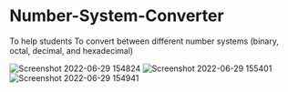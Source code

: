 # Number-System-Converter

To help students To convert between different number systems (binary, octal, decimal, and hexadecimal)

![Screenshot 2022-06-29 154824](https://user-images.githubusercontent.com/73761484/176453612-885e08e7-64e7-4f5e-8dc4-17a07a028337.png)
![Screenshot 2022-06-29 155401](https://user-images.githubusercontent.com/73761484/176454055-8d0b9aed-c0af-44d2-ada4-8509c9314ed3.png)
![Screenshot 2022-06-29 154941](https://user-images.githubusercontent.com/73761484/176453624-b6a89f0d-a6ae-4bbb-a68f-a380ef617fe0.png)



